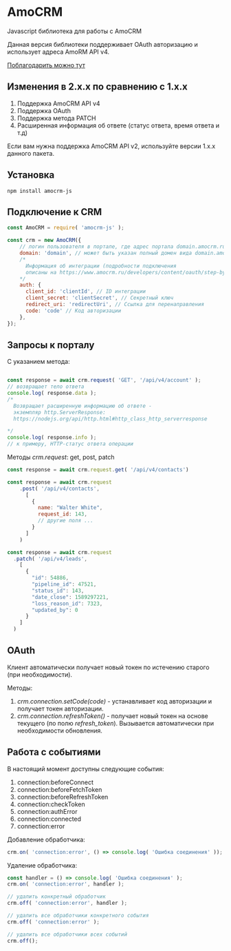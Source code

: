 # AmoCRM

Javascript библиотека для работы с AmoCRM

Данная версия библиотеки поддерживает OAuth авторизацию и использует адреса AmoRM API v4. 

[Поблагодарить можно тут](https://yasobe.ru/na/cisterna_kofe_dlya_razrabot4ika_biblioteki_amocrm)

## Изменения в 2.x.x по сравнению с 1.x.x

1. Поддержка AmoCRM API v4
2. Поддержка OAuth
3. Поддержка метода PATCH
4. Расширенная информация об ответе (статус ответа, время ответа и т.д)

Если вам нужна поддержка AmoCRM API v2, используйте версии 1.x.x данного пакета. 

## Установка

```
npm install amocrm-js
```

## Подключение к CRM
```js
const AmoCRM = require( 'amocrm-js' );

const crm = new AmoCRM({
    // логин пользователя в портале, где адрес портала domain.amocrm.ru
    domain: 'domain', // может быть указан полный домен вида domain.amocrm.ru, domain.amocrm.com
    /* 
      Информация об интеграции (подробности подключения 
      описаны на https://www.amocrm.ru/developers/content/oauth/step-by-step)
    */
    auth: {
      client_id: 'clientId', // ID интеграции
      client_secret: 'clientSecret', // Секретный ключ
      redirect_uri: 'redirectUri', // Ссылка для перенаправления
      code: 'code' // Код авторизации
    },
});

```

## Запросы к порталу

С указанием метода:

```js

const response = await crm.request( 'GET', '/api/v4/account' );
// возвращает тело ответа 
console.log( response.data );
/* 
  Возвращает расширенную информацию об ответе - 
  экземпляр http.ServerResponse:
  https://nodejs.org/api/http.html#http_class_http_serverresponse

*/
console.log( response.info );
// к примеру, HTTP-статус ответа операции

```

Методы *crm.request*: get, post, patch

```js
const response = await crm.request.get( '/api/v4/contacts')
```

```js
const response = await crm.request
    .post( '/api/v4/contacts', 
      [
        {
          name: "Walter White",
          request_id: 143,
          // другие поля ...
        }
      ]
    )
```

```js
const response = await crm.request
  .patch( '/api/v4/leads',
    [
      {
        "id": 54886,
        "pipeline_id": 47521,
        "status_id": 143,
        "date_close": 1589297221,
        "loss_reason_id": 7323,
        "updated_by": 0
      }
    ]
  )
```

## OAuth

 Клиент автоматически получает новый токен по истечению
 старого (при необходимости).
 
 Методы:
 
 1. *crm.connection.setCode(code)* - устанавливает код авторизации 
 и получает токен авторизации.
 2. *crm.connection.refreshToken()* - получает новый токен 
 на основе текущего (по полю *refresh_token*). 
 Вызывается автоматически при необходимости обновления.

## Работа с событиями

В настоящий момент доступны следующие события:

1. connection:beforeConnect
2. connection:beforeFetchToken
3. connection:beforeRefreshToken
4. connection:checkToken
5. connection:authError
6. connection:connected
7. connection:error

Добавление обработчика:

```javascript
crm.on( 'connection:error', () => console.log( 'Ошибка соединения' ));
```

Удаление обработчика:

```javascript
const handler = () => console.log( 'Ошибка соединения' );
crm.on( 'connection:error', handler );

// удалить конкретный обработчик
crm.off( 'connection:error', handler );

// удалить все обработчики конкретного события
crm.off( 'connection:error' );

// удалить все обработчики всех событий
crm.off();
```
